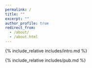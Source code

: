 ```yaml
---
permalink: /
title: ""
excerpt: ""
author_profile: true
redirect_from: 
  - /about/
  - /about.html
---
```


<span class='anchor' id='about-me'></span>
{% include_relative includes/intro.md %}

<!-- {% include_relative includes/news.md %} -->

{% include_relative includes/pub.md %}

<!-- {% include_relative includes/honers.md %} -->

<!-- {% include_relative includes/others.md %} -->


<script type='text/javascript' id='mapmyvisitors' src='https://mapmyvisitors.com/map.js?cl=080808&w=300&t=n&d=fYCrZNCvpFifgkfasztQwZDOR21NJab0PJ5_nGtQ1XA&co=ffffff&ct=808080&cmo=3acc3a&cmn=ff5353'></script>
